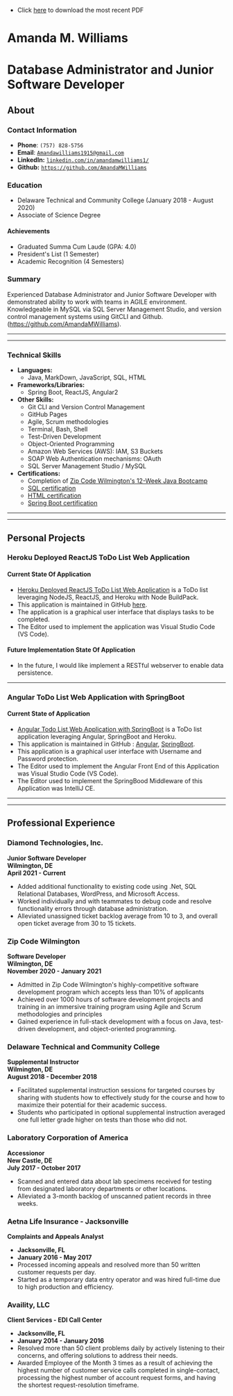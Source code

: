 * Click [here](./AmandaMWilliamsPortfolio.pdf) to download the most recent PDF

# Amanda M. Williams  
# Database Administrator and Junior Software Developer  
## About  



### Contact Information  
* **Phone**: `(757) 828-5756 `
* **Email**: [`Amandawilliams1915@gmail.com`](mailto:Amandawilliams1915@gmail.com)
* **LinkedIn:** [`linkedin.com/in/amandamwilliams1/`](https://linkedin.com/in/amandamwilliams1/)
* **Github:** [`https://github.com/AmandaMWilliams`](https://github.com/AmandaMWilliams)



### Education 
* Delaware Technical and Community College (January 2018 - August 2020)
* Associate of Science Degree

#### Achievements
* Graduated Summa Cum Laude (GPA: 4.0)
* President's List (1 Semester)
* Academic Recognition (4 Semesters)



### Summary
Experienced Database Administrator and Junior Software Developer with demonstrated ability to work with teams in AGILE environment. Knowledgeable in MySQL via SQL Server Management Studio, and version control management systems using GitCLI and Github. (https://github.com/AmandaMWilliams).
<!--
Dedicated, lifelong learner who is motivated by solving problems and a strong desire to make a positive impact by creating code as a Software Developer. Major experience lies in customer service and working in cross-functional teams bringing about fundamental change and process improvement.
-->

<hr><hr>



### Technical Skills
* **Languages:**
  * Java, MarkDown, JavaScript, SQL, HTML
* **Frameworks/Libraries:**
  * Spring Boot, ReactJS, Angular2
* **Other Skills:**
  * Git CLI and Version Control Management
  * GitHub Pages
  * Agile, Scrum methodologies
  * Terminal, Bash, Shell
  * Test-Driven Development
  * Object-Oriented Programming
  * Amazon Web Services (AWS): IAM, S3 Buckets
  * SOAP Web Authentication mechanisms: OAuth
  * SQL Server Management Studio / MySQL
* **Certifications:**
  * Completion of [Zip Code Wilmington's 12-Week Java Bootcamp](./ZipCodeWilmingtonCertification.pdf)
  * [SQL certification](./SQLCert.pdf)  
  * [HTML certification](./HTMLCert.pdf)  
  * [Spring Boot certification](./Spring_Boot_Cert.pdf)
  

<hr><hr>



## Personal Projects


### Heroku Deployed ReactJS ToDo List Web Application


#### Current State Of Application
* [Heroku Deployed ReactJS ToDo List Web Application](https://todolist-react-williams.herokuapp.com/) is a ToDo list leveraging NodeJS, ReactJS, and Heroku with Node BuildPack.  
* This application is maintained in GitHub [here](https://github.com/AmandaMWilliams/ReactToDoList).  
* The application is a graphical user interface that displays tasks to be completed.  
* The Editor used to implement the application was Visual Studio Code (VS Code).  

#### Future Implementation State Of Application
* In the future, I would like implement a RESTful webserver to enable data persistence.  

<hr>

### Angular ToDo List Web Application with SpringBoot

#### Current State of Application
* [Angular Todo List Web Application with SpringBoot](https://todolist-angular-williams.herokuapp.com/) is a ToDo list application leveraging Angular, SpringBoot and Heroku.
* This application is maintained in GitHub : [Angular](https://github.com/AmandaMWilliams/AngularToDoList), [SpringBoot](https://github.com/AmandaMWilliams/RESTful-services).
* This application is a graphical user interface with Username and Password protection.
* The Editor used to implement the Angular Front End of this Application was Visual Studio Code (VS Code).
* The Editor used to implement the SpringBood Middleware of this Application was IntelliJ CE.

<!--
### First Solo Project


#### Current State Of Application
* The _[First Solo Project](https://github.com/AmandaMWilliams/FirstSoloProject)_ is an interactive storybook based on Little Red Ridinghood
  * The application has a console for input and a console-display for printing output in the terminal.
  
  
#### Future Implementation State Of Application
* Graphical User Interface (GUI)



### Casino App
* Collaborated with a team of five to develop a suite of four casino-style games using Java. Personally, developed the Testing implementations for each game, and generated the BlackJack gameplay methods. Managed and resolved all GitHub merge conflicts. [www.github.com/ZCW-Java6dot2/cats-casino](http://www.github.com/ZCW-Java6dot2/cats-casino)
-->


<hr><hr>



## Professional Experience

### Diamond Technologies, Inc.
 **Junior Software Developer**  
 **Wilmington, DE**  
 **April 2021 - Current**  
*	Added additional functionality to existing code using .Net, SQL Relational Databases, WordPress, and Microsoft Access.
*	Worked individually and with teammates to debug code and resolve functionality errors through database administration.
*	Alleviated unassigned ticket backlog average from 10 to 3, and overall open ticket average from 30 to 15 tickets.


### Zip Code Wilmington
 **Software Developer**  
 **Wilmington, DE**  
 **November 2020 - January 2021**  
* Admitted in Zip Code Wilmington's highly-competitive software development program which accepts less than 10% of applicants
* Achieved over 1000 hours of software development projects and training in an immersive training program using Agile and Scrum methodologies and principles
* Gained experience in full-stack development with a focus on Java, test-driven development, and object-oriented programming.



### Delaware Technical and Community College
 **Supplemental Instructor**  
 **Wilmington, DE**  
 **August 2018 - December 2018**  
* Facilitated supplemental instruction sessions for targeted courses by sharing with students how to effectively study for the course and how to maximize their potential for their academic success.
* Students who participated in optional supplemental instruction averaged one full letter grade higher on tests than those who did not.



### Laboratory Corporation of America
 **Accessionor**  
 **New Castle, DE**  
 **July 2017 - October 2017**  
* Scanned and entered data about lab specimens received for testing from designated laboratory departments or other locations.
* Alleviated a 3-month backlog of unscanned patient records in three weeks.



### Aetna Life Insurance - Jacksonville
 **Complaints and Appeals Analyst**  
  * **Jacksonville, FL**  
  * **January 2016 - May 2017**  
* Processed incoming appeals and resolved more than 50 written customer requests per day.
* Started as a temporary data entry operator and was hired full-time due to high production and efficiency.



### Availity, LLC 
 **Client Services - EDI Call Center**  
  * **Jacksonville, FL**  
  * **January 2014 - January 2016**  
* Resolved more than 50 client problems daily by actively listening to their concerns, and offering solutions to address their needs.
* Awarded Employee of the Month 3 times as a result of achieving the highest number of customer service calls completed in single-contact, processing the highest number of account request forms, and having the shortest request-resolution timeframe.

